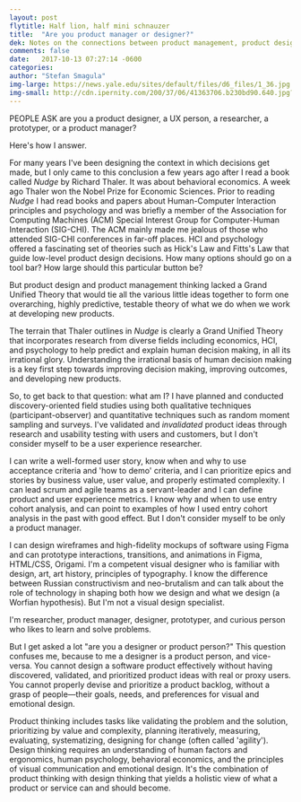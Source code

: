 ```yaml
---
layout: post
flytitle: Half lion, half mini schnauzer
title:  "Are you product manager or designer?"
dek: Notes on the connections between product management, product design, research, prototyping, engineering, and how these connections hold the key to innovation
comments: false
date:   2017-10-13 07:27:14 -0600
categories: 
author: "Stefan Smagula"
img-large: https://news.yale.edu/sites/default/files/d6_files/1_36.jpg
img-small: http://cdn.ipernity.com/200/37/06/41363706.b230bd90.640.jpg?r2
---
```

PEOPLE ASK are you a product designer, a UX person, a researcher, a prototyper, or a product manager? 

Here's how I answer.

For many years I've been designing the context in which decisions get made, but I only came to this conclusion a few years ago after I read a book called <cite>Nudge</cite> by Richard Thaler. It was about behavioral economics. A week ago Thaler won the Nobel Prize for Economic Sciences. Prior to reading <cite>Nudge</cite> I had read books and papers about Human-Computer Interaction principles and psychology and was briefly a member of the Association for Computing Machines (ACM) Special Interest Group for Computer-Human Interaction (SIG-CHI). The ACM mainly made me jealous of those who attended SIG-CHI conferences in far-off places. HCI and psychology offered a fascinating set of theories such as Hick's Law and Fitts's Law that guide low-level product design decisions. How many options should go on a tool bar? How large should this particular button be? 

But product design and product management thinking lacked a Grand Unified Theory that would tie all the various little ideas together to form one overarching, highly predictive, testable theory of what we do when we work at developing new products. 

The terrain that Thaler outlines in <cite>Nudge</cite> is clearly a Grand Unified Theory that incorporates research from diverse fields including economics, HCI, and psychology to help predict and explain human decision making, in all its irrational glory. Understanding the irrational basis of human decision making is a key first step towards improving decision making, improving outcomes, and developing new products.

So, to get back to that question: what am I? I have planned and conducted discovery-oriented field studies using both qualitative techniques (participant-observer) and quantitative techniques such as random moment sampling and surveys. I've validated and <em> invalidated</em> product ideas through research and usability testing with users and customers, but I don't consider myself to be a user experience researcher.

I can write a well-formed user story, know when and why to use acceptance criteria and 'how to demo' criteria, and I can prioritize epics and stories by business value, user value, and properly estimated complexity. I can lead scrum and agile teams as a servant-leader and I can define product and user experience metrics. I know why and when to use entry cohort analysis, and can point to examples of how I used entry cohort analysis in the past with good effect. But I don't consider myself to be only a product manager.

I can design wireframes and  high-fidelity mockups of software using Figma and can prototype interactions, transitions, and animations in Figma, HTML/CSS, Origami. I'm a competent visual designer who is familiar with design, art, art history, principles of typography. I know the difference between Russian constructivism and neo-brutalism and can talk about the role of technology in shaping both how we design and what we design (a Worfian hypothesis). But I'm not a visual design specialist.
 
I'm researcher, product manager, designer, prototyper, and curious person who likes to learn and solve problems.

But I get asked a lot "are you a designer or product person?" This question confuses me, because to me a designer is a product person, and vice-versa. You cannot design a software product effectively without having discovered, validated, and prioritized product ideas with real or proxy users. You cannot properly devise and prioritize a product backlog, without a grasp of people—their goals, needs, and preferences for visual and emotional design.

Product thinking includes tasks like validating the problem and the solution, prioritizing by value and complexity, planning iteratively, measuring, evaluating, systematizing, designing for change (often called 'agility'). Design thinking requires an understanding of human factors and ergonomics, human psychology, behavioral economics, and the principles of visual communication and emotional design. It's the combination of product thinking with design thinking that yields a holistic view of what a product or service can and should become. 